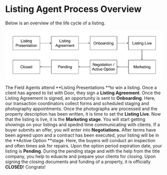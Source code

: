 # Listing Agent Process Overview

Below is an overview of the life cycle of a listing.

![](/assets/flowchart_updted.png)

The Field Agents attend **Listing Presentations **to win a listing. Once a client has agreed to list with Door, they sign a **Listing Agreement**. Once the Listing Agreement is signed, an opportunity is sent to **Onboarding**. Here, our transaction coordinators collect forms and scheduled staging and photography appointments. Once the photographs are processed and the property description has been written, it is time to set the **Listing Live**. Now that the listing is live, it is the **Marketing stage**. You will start getting showings on your listings and spednd time communicating with clients. If a buyer submits an offer, you will enter into **Negotiations.** After terms have been agreed upon and a contract has been executed, your listing will be in the **Active Option **stage. Here, the buyers will conduct an inspection and often times ask for repairs. Upon the option period expiration date, your listing is **Pending**. During the pending stage and with the help from the title company, you help to eduacte and prepare your clients for closing. Upon signing the closing documents and funding of a property, it is officially **CLOSED**! Congrats! 

